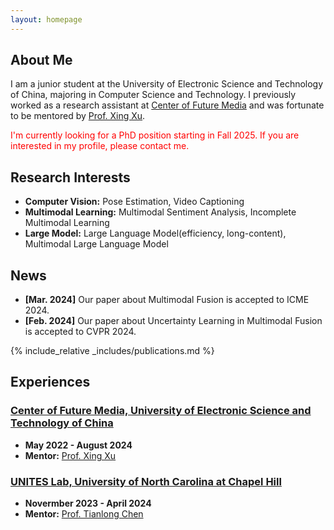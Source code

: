 ```yaml
---
layout: homepage
---
```


## About Me

I am a junior student at the University of Electronic Science and Technology of China, majoring in Computer Science and Technology. 
I previously worked as a research assistant at [Center of Future Media](https://cfm.uestc.edu.cn/index) and was fortunate to be mentored by [Prof. Xing Xu](https://interxuxing.github.io/). 


<span style="color: red;">I'm currently looking for a PhD position starting in Fall 2025. If you are interested in my profile, please contact me.</span>

## Research Interests

- **Computer Vision:** Pose Estimation, Video Captioning
- **Multimodal Learning:** Multimodal Sentiment Analysis, Incomplete Multimodal Learning
- **Large Model:** Large Language Model(efficiency, long-content), Multimodal Large Language Model

## News

- **[Mar. 2024]** Our paper about Multimodal Fusion is accepted to ICME 2024.
- **[Feb. 2024]** Our paper about Uncertainty Learning in Multimodal Fusion is accepted to CVPR 2024.

{% include_relative _includes/publications.md %}

## Experiences

### [Center of Future Media, University of Electronic Science and Technology of China](https://cfm.uestc.edu.cn/index)

- **May 2022 - August 2024** 
- **Mentor:** [Prof. Xing Xu](https://interxuxing.github.io/)

### [UNITES Lab, University of North Carolina at Chapel Hill](https://tianlong-chen.github.io/index.html#lab)

- **Novermber 2023 - April 2024** 
- **Mentor:** [Prof. Tianlong Chen](https://tianlong-chen.github.io/)
